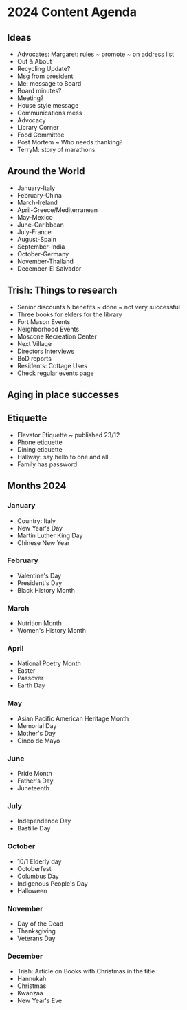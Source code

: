 # 2024 Content Agenda


## Ideas

* Advocates: Margaret: rules ~ promote ~ on address list
* Out & About
* Recycling Update?
* Msg from president
* Me: message to Board
* Board minutes?
* Meeting?
* House style message
* Communications mess
* Advocacy
* Library Corner
* Food Committee
* Post Mortem ~ Who needs thanking?
* TerryM: story of marathons

## Around the World

* January-Italy
* February-China
* March-Ireland
* April-Greece/Mediterranean
* May-Mexico
* June-Caribbean
* July-France
* August-Spain
* September-India
* October-Germany
* November-Thailand
* December-El Salvador


## Trish: Things to research

* Senior discounts & benefits ~ done ~ not very successful
* Three books for elders for the library 
* Fort Mason Events
* Neighborhood Events
* Moscone Recreation Center
* Next Village
* Directors Interviews
* BoD reports
* Residents: Cottage Uses
* Check regular events page

## Aging in place successes

## Etiquette

* Elevator Etiquette ~ published 23/12
* Phone etiquette
* Dining etiquette
* Hallway: say hello to one and all
* Family has password

## Months 2024

### January

* Country: Italy
* New Year's Day
* Martin Luther King Day
* Chinese New Year

### February

* Valentine's Day
* President's Day
* Black History Month


### March

* Nutrition Month
* Women's History Month

### April

* National Poetry Month
* Easter
* Passover
* Earth Day


### May

* Asian Pacific American Heritage Month
* Memorial Day
* Mother's Day
* Cinco de Mayo


### June

* Pride Month
* Father's Day
* Juneteenth


### July

* Independence Day
* Bastille Day


### October

* 10/1 Elderly day
* Octoberfest
* Columbus Day
* Indigenous People's Day
* Halloween

### November

* Day of the Dead
* Thanksgiving
* Veterans Day


### December

* Trish: Article on Books with Christmas in the title
* Hannukah
* Christmas
* Kwanzaa
* New Year's Eve


